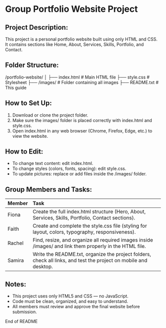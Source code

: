 
Group Portfolio Website Project
================================

Project Description:
--------------------
This project is a personal portfolio website built using only HTML and CSS.
It contains sections like Home, About, Services, Skills, Portfolio, and Contact.

Folder Structure:
-----------------
/portfolio-website/
│
├── index.html        # Main HTML file
├── style.css         # Stylesheet
├── /images/          # Folder containing all images
├── README.txt        # This guide

How to Set Up:
--------------
1. Download or clone the project folder.
2. Make sure the images/ folder is placed correctly with index.html and style.css.
3. Open index.html in any web browser (Chrome, Firefox, Edge, etc.) to view the website.

How to Edit:
------------
- To change text content: edit index.html.
- To change styles (colors, fonts, spacing): edit style.css.
- To update pictures: replace or add files inside the /images/ folder.

Group Members and Tasks:
------------------------
| Member   | Task |
|:---------|:-----|
| Fiona    | Create the full index.html structure (Hero, About, Services, Skills, Portfolio, Contact sections). |
| Faith    | Create and complete the style.css file (styling for layout, colors, typography, responsiveness). |
| Rachel   | Find, resize, and organize all required images inside /images/ and link them properly in the HTML file. |
| Samira   | Write the README.txt, organize the project folders, check all links, and test the project on mobile and desktop. |

Notes:
------
- This project uses only HTML5 and CSS — no JavaScript.
- Code must be clean, organized, and easy to understand.
- All members must review and approve the final website before submission.

End of README
